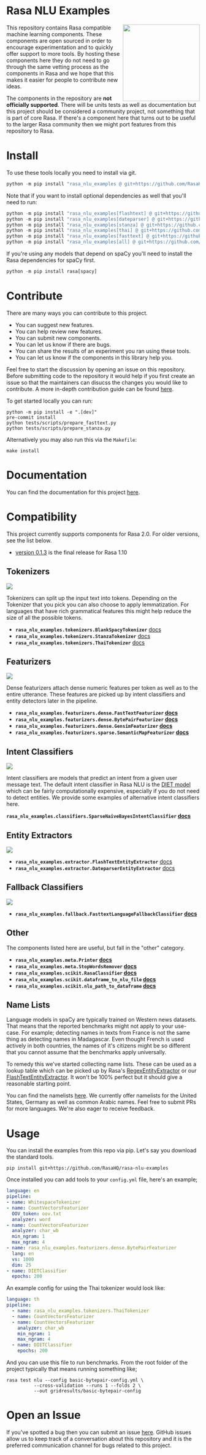 # Rasa NLU Examples

<img src="square-logo.svg" width=200 height=200 align="right">

This repository contains Rasa compatible machine learning components. These components
are open sourced in order to encourage experimentation and to quickly offer support to
more tools. By hosting these components here they do not need to go through the same
vetting process as the components in Rasa and we hope that this makes it easier for
people to contribute new ideas.

The components in the repository are **not officially supported**. There will be units tests
as well as documentation but this project should be considered a community project,
not something that is part of core Rasa. If there's a component here that turns out to be
useful to the larger Rasa community then we might port features from this repository to Rasa.

# Install

To use these tools locally you need to install via git.

```python
python -m pip install "rasa_nlu_examples @ git+https://github.com/RasaHQ/rasa-nlu-examples.git"
```

Note that if you want to install optional dependencies as well that you'll need to run:

```python
python -m pip install "rasa_nlu_examples[flashtext] @ git+https://github.com/RasaHQ/rasa-nlu-examples.git"
python -m pip install "rasa_nlu_examples[dateparser] @ git+https://github.com/RasaHQ/rasa-nlu-examples.git"
python -m pip install "rasa_nlu_examples[stanza] @ git+https://github.com/RasaHQ/rasa-nlu-examples.git"
python -m pip install "rasa_nlu_examples[thai] @ git+https://github.com/RasaHQ/rasa-nlu-examples.git"
python -m pip install "rasa_nlu_examples[fasttext] @ git+https://github.com/RasaHQ/rasa-nlu-examples.git"
python -m pip install "rasa_nlu_examples[all] @ git+https://github.com/RasaHQ/rasa-nlu-examples.git"
```

If you're using any models that depend on spaCy you'll need to install the Rasa dependencies
for spaCy first.

```python
python -m pip install rasa[spacy]
```

# Contribute

There are many ways you can contribute to this project.

- You can suggest new features.
- You can help review new features.
- You can submit new components.
- You can let us know if there are bugs.
- You can share the results of an experiment you ran using these tools.
- You can let us know if the components in this library help you.

Feel free to start the discussion by opening an issue on this repository. Before submitting code
to the repository it would help if you first create an issue so that the maintainers can disucss
the changes you would like to contribute. A more in-depth contribution guide can be found
[here](https://rasahq.github.io/rasa-nlu-examples/contributing/).

To get started locally you can run:

```
python -m pip install -e ".[dev]"
pre-commit install
python tests/scripts/prepare_fasttext.py
python tests/scripts/prepare_stanza.py
```

Alternatively you may also run this via the `Makefile`:

```
make install
```

# Documentation

You can find the documentation for this project [here](https://rasahq.github.io/rasa-nlu-examples/).

# Compatibility

This project currently supports components for Rasa 2.0. For older versions, see the list below.

- [version 0.1.3](https://github.com/RasaHQ/rasa-nlu-examples/tree/0.1.3) is the final release for Rasa 1.10

## **Tokenizers**

![](docs/images/tokenisation.png)

Tokenizers can split up the input text into tokens. Depending on the Tokenizer that you pick
you can also choose to apply lemmatization. For languages that have rich grammatical features
this might help reduce the size of all the possible tokens.

- **`rasa_nlu_examples.tokenizers.BlankSpacyTokenizer`** [docs](https://rasahq.github.io/rasa-nlu-examples/docs/tokenizer/spacy_tokenizer/)
- **`rasa_nlu_examples.tokenizers.StanzaTokenizer`** [docs](https://rasahq.github.io/rasa-nlu-examples/docs/stanza/)
- **`rasa_nlu_examples.tokenizers.ThaiTokenizer`** [docs](https://rasahq.github.io/rasa-nlu-examples/docs/thai_tokenizer/)

## **Featurizers**

![](docs/images/dense_features.png)

Dense featurizers attach dense numeric features per token as well as to the entire utterance. These
features are picked up by intent classifiers and entity detectors later in the pipeline.

- **`rasa_nlu_examples.featurizers.dense.FastTextFeaturizer` [docs](https://rasahq.github.io/rasa-nlu-examples/docs/featurizer/fasttext/)**
- **`rasa_nlu_examples.featurizers.dense.BytePairFeaturizer` [docs](https://rasahq.github.io/rasa-nlu-examples/docs/featurizer/bytepair/)**
- **`rasa_nlu_examples.featurizers.dense.GensimFeaturizer` [docs](https://rasahq.github.io/rasa-nlu-examples/docs/featurizer/gensim/)**
- **`rasa_nlu_examples.featurizers.sparse.SemanticMapFeaturizer` [docs](https://rasahq.github.io/rasa-nlu-examples/docs/featurizer/semantic_map/)**

## **Intent Classifiers**

![](docs/images/classifier.png)


Intent classifiers are models that predict an intent from a given user message
text.  The default intent classifier in Rasa NLU is the [DIET
model](https://rasa.com/docs/rasa/components#dietclassifier-2) which can be
fairly computationally expensive, especially if you do not need to detect
entities.  We provide some examples of alternative intent classifiers here.

**`rasa_nlu_examples.classifiers.SparseNaiveBayesIntentClassifier` [docs](https://rasahq.github.io/rasa-nlu-examples/docs/classifier/sparsenb/)**

## **Entity Extractors**

![](docs/images/entity.png)

- **`rasa_nlu_examples.extractor.FlashTextEntityExtractor`** [docs](https://rasahq.github.io/rasa-nlu-examples/docs/extractors/flashtext/)
- **`rasa_nlu_examples.extractor.DateparserEntityExtractor`** [docs](https://rasahq.github.io/rasa-nlu-examples/docs/extractors/dateparser/)

## **Fallback Classifiers**

![](docs/images/fallback.png)

- **`rasa_nlu_examples.fallback.FasttextLanguageFallbackClassifier` [docs](https://rasahq.github.io/rasa-nlu-examples/docs/fallback/fasttextlanguagefallback.md)**

## **Other**

The components listed here are useful, but fall in the "other" category.

- **`rasa_nlu_examples.meta.Printer` [docs](https://rasahq.github.io/rasa-nlu-examples/docs/meta/printer/)**
- **`rasa_nlu_examples.meta.StopWordsRemover` [docs](https://rasahq.github.io/rasa-nlu-examples/docs/meta/stopwords/)**
- **`rasa_nlu_examples.scikit.RasaClassifier` [docs](https://rasahq.github.io/rasa-nlu-examples/docs/jupyter/tools/#rasa_nlu_examples.scikit.classifier.RasaClassifier)**
- **`rasa_nlu_examples.scikit.dataframe_to_nlu_file` [docs](https://rasahq.github.io/rasa-nlu-examples/docs/jupyter/tools/#rasa_nlu_examples.scikit.common.dataframe_to_nlu_file)**
- **`rasa_nlu_examples.scikit.nlu_path_to_dataframe` [docs](https://rasahq.github.io/rasa-nlu-examples/docs/jupyter/tools/#rasa_nlu_examples.scikit.common.nlu_path_to_dataframe)**

## **Name Lists**

Language models in spaCy are typically trained on Western news datasets. That means
that the reported benchmarks might not apply to your use-case. For example; detecting
names in texts from France is not the same thing as detecting names in Madagascar. Even
thought French is used actively in both countries, the names of it's citizens might
be so different that you cannot assume that the benchmarks apply universally.

To remedy this we've started collecting name lists. These can be used as a lookup table
which can be picked up by Rasa's [RegexEntityExtractor](https://rasahq.github.io/rasa-nlu-examples/docs/rasa/components#regexentityextractor)
or our [FlashTextEntityExtractor](https://rasahq.github.io/rasa-nlu-examples/docs/extractors/flashtext/).
It won't be 100% perfect but it should give a reasonable starting point.

You can find the namelists [here](https://github.com/RasaHQ/rasa-nlu-examples/tree/master/data/namelists).
We currently offer namelists for the United States, Germany as well as common Arabic names.
Feel free to submit PRs for more languages. We're also eager to receive feedback.

# Usage

You can install the examples from this repo via pip. Let's say you download the standard tools.

```
pip install git+https://github.com/RasaHQ/rasa-nlu-examples
```

Once installed you can add tools to your `config.yml` file, here's an example;

```yaml
language: en
pipeline:
- name: WhitespaceTokenizer
- name: CountVectorsFeaturizer
  OOV_token: oov.txt
  analyzer: word
- name: CountVectorsFeaturizer
  analyzer: char_wb
  min_ngram: 1
  max_ngram: 4
- name: rasa_nlu_examples.featurizers.dense.BytePairFeaturizer
  lang: en
  vs: 1000
  dim: 25
- name: DIETClassifier
  epochs: 200
```

An example config for using the Thai tokenizer would look like:

```yaml
language: th
pipeline:
  - name: rasa_nlu_examples.tokenizers.ThaiTokenizer
  - name: CountVectorsFeaturizer
  - name: CountVectorsFeaturizer
    analyzer: char_wb
    min_ngram: 1
    max_ngram: 4
  - name: DIETClassifier
    epochs: 200
```

And you can use this file to run benchmarks. From the root folder of the project typically
that means running something like;

```
rasa test nlu --config basic-bytepair-config.yml \
          --cross-validation --runs 1 --folds 2 \
          --out gridresults/basic-bytepair-config
```

# Open an Issue

If you've spotted a bug then you can submit an issue [here](https://github.com/RasaHQ/rasa-nlu-examples/issues).
GitHub issues allow us to keep track of a conversation about this repository and it is the preferred
communication channel for bugs related to this project.
